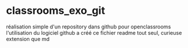 # classrooms_exo_git
réalisation simple d'un repository dans github pour openclassrooms
l'utilisation du logiciel github a créé ce fichier readme tout seul, curieuse extension que md